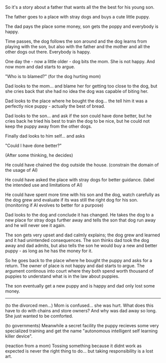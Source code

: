 So it's a story about a father that wants all the the best for his young son.

The father goes to a place with stray dogs and buys a cute little puppy.

The dad pays the place some money, son gets the poppy and everybody is happy.

Time passes, the dog follows the son around and the dog learns from playing with the son, but also with the father and the mother and all the other dogs out there. Everybody is happy.

One day the - now a little older - dog bits the mom. She is not happy. And now mom and dad starts to argue.

"Who is to blamed?" (for the dog hurting mom)

Dad looks to the mom... and blame her for getting too close to the dog, but she cries back that she had no idea the dog was capable of biting her.

Dad looks to the place where he bought the dog... the tell him it was a perfectly nice puppy - actually the best of bread.

Dad looks to the son... and ask if the son could have done better, but he cries back he tried his best to train the dog to be nice, but he could not keep the puppy away from the other dogs.

Finally dad looks to him self... and asks

"Could I have done better?"

(After some thinking, he decides)

He could have chained the dog outside the house. (constrain the domain of the usage of AI)

He could have asked the place with stray dogs for better guidance. (label the intended use and limitations of AI)

He could have spent more time with his son and the dog, watch carefully as the dog grew and evaluate if its was still the right dog for his son. (monitoring if AI evolves to better for a purpose)

Dad looks to the dog and conclude it has changed. He takes the dog to a new place for stray dogs further away and tells the son that dog run away and he will never see it again.

The son gets very upset and dad calmly explains; the dog grew and learned and it had unintended consequences. The son thinks dad took the dog away and dad admits, but also tells the son he would buy a new and better puppy - as long as he has the money for it.

So he goes back to the place where he bought the puppy and asks for a return. The owner of place is not happy and dad starts to argue. The argument continous into court where they both spend worth thousand of puppies to understand what is in the law about puppies.

The son eventually get a new puppy and is happy and dad only lost some money.

---

(to the divorced men...)
Mom is confused... she was hurt. What does this have to do with chains and store owners? And why was dad away so long. She just wanted to be comforted.

(to governments)
Meanwhile a secret facility the puppy recieves some very specialized training and get the name "autonomous intelligent self learning killer device".

(reaction from a mom)
Tossing something because it didnt work as expected is never the right thing to do... but taking responsibility is a lost art. 
